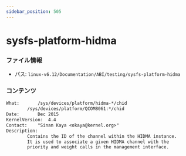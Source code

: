 ```yaml
---
sidebar_position: 505
---
```

# sysfs-platform-hidma

### ファイル情報

- パス: `linux-v6.12/Documentation/ABI/testing/sysfs-platform-hidma`

### コンテンツ

```txt
What:		/sys/devices/platform/hidma-*/chid
		/sys/devices/platform/QCOM8061:*/chid
Date:		Dec 2015
KernelVersion:	4.4
Contact:	"Sinan Kaya <okaya@kernel.org>"
Description:
		Contains the ID of the channel within the HIDMA instance.
		It is used to associate a given HIDMA channel with the
		priority and weight calls in the management interface.

```
